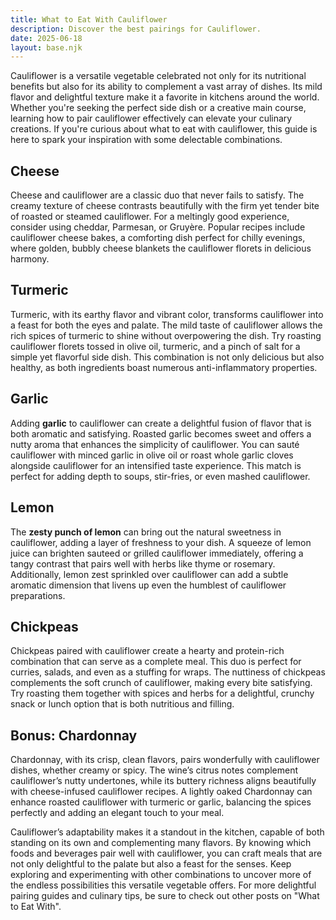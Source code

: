 ```yaml
---
title: What to Eat With Cauliflower
description: Discover the best pairings for Cauliflower.
date: 2025-06-18
layout: base.njk
---
```


Cauliflower is a versatile vegetable celebrated not only for its nutritional benefits but also for its ability to complement a vast array of dishes. Its mild flavor and delightful texture make it a favorite in kitchens around the world. Whether you're seeking the perfect side dish or a creative main course, learning how to pair cauliflower effectively can elevate your culinary creations. If you're curious about what to eat with cauliflower, this guide is here to spark your inspiration with some delectable combinations. 

## **Cheese**

Cheese and cauliflower are a classic duo that never fails to satisfy. The creamy texture of cheese contrasts beautifully with the firm yet tender bite of roasted or steamed cauliflower. For a meltingly good experience, consider using cheddar, Parmesan, or Gruyère. Popular recipes include cauliflower cheese bakes, a comforting dish perfect for chilly evenings, where golden, bubbly cheese blankets the cauliflower florets in delicious harmony.

## **Turmeric**

Turmeric, with its earthy flavor and vibrant color, transforms cauliflower into a feast for both the eyes and palate. The mild taste of cauliflower allows the rich spices of turmeric to shine without overpowering the dish. Try roasting cauliflower florets tossed in olive oil, turmeric, and a pinch of salt for a simple yet flavorful side dish. This combination is not only delicious but also healthy, as both ingredients boast numerous anti-inflammatory properties.

## **Garlic**

Adding **garlic** to cauliflower can create a delightful fusion of flavor that is both aromatic and satisfying. Roasted garlic becomes sweet and offers a nutty aroma that enhances the simplicity of cauliflower. You can sauté cauliflower with minced garlic in olive oil or roast whole garlic cloves alongside cauliflower for an intensified taste experience. This match is perfect for adding depth to soups, stir-fries, or even mashed cauliflower.

## **Lemon**

The **zesty punch of lemon** can bring out the natural sweetness in cauliflower, adding a layer of freshness to your dish. A squeeze of lemon juice can brighten sauteed or grilled cauliflower immediately, offering a tangy contrast that pairs well with herbs like thyme or rosemary. Additionally, lemon zest sprinkled over cauliflower can add a subtle aromatic dimension that livens up even the humblest of cauliflower preparations. 

## **Chickpeas**

Chickpeas paired with cauliflower create a hearty and protein-rich combination that can serve as a complete meal. This duo is perfect for curries, salads, and even as a stuffing for wraps. The nuttiness of chickpeas complements the soft crunch of cauliflower, making every bite satisfying. Try roasting them together with spices and herbs for a delightful, crunchy snack or lunch option that is both nutritious and filling. 

## **Bonus: Chardonnay**

Chardonnay, with its crisp, clean flavors, pairs wonderfully with cauliflower dishes, whether creamy or spicy. The wine’s citrus notes complement cauliflower’s nutty undertones, while its buttery richness aligns beautifully with cheese-infused cauliflower recipes. A lightly oaked Chardonnay can enhance roasted cauliflower with turmeric or garlic, balancing the spices perfectly and adding an elegant touch to your meal.

Cauliflower’s adaptability makes it a standout in the kitchen, capable of both standing on its own and complementing many flavors. By knowing which foods and beverages pair well with cauliflower, you can craft meals that are not only delightful to the palate but also a feast for the senses. Keep exploring and experimenting with other combinations to uncover more of the endless possibilities this versatile vegetable offers. For more delightful pairing guides and culinary tips, be sure to check out other posts on "What to Eat With".